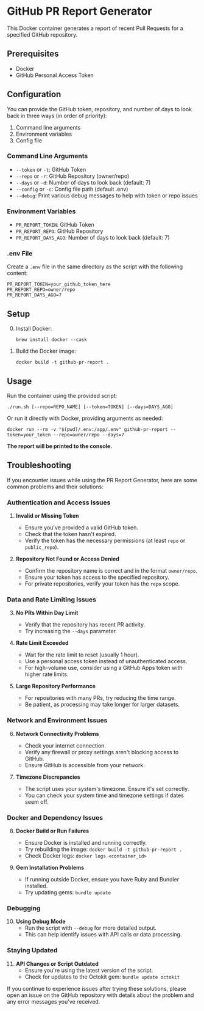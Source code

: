 # GitHub PR Report Generator

This Docker container generates a report of recent Pull Requests for a specified GitHub repository.

## Prerequisites

- Docker
- GitHub Personal Access Token

## Configuration

You can provide the GitHub token, repository, and number of days to look back in three ways (in order of priority):

1. Command line arguments
2. Environment variables
3. Config file

### Command Line Arguments

- `--token` or `-t`: GitHub Token
- `--repo` or `-r`: GitHub Repository (owner/repo)
- `--days` or `-d`: Number of days to look back (default: 7)
- `--config` or `-c`: Config file path (default .env)
- `--debug`: Print various debug messages to help with token or repo issues

### Environment Variables

- `PR_REPORT_TOKEN`: GitHub Token
- `PR_REPORT_REPO`: GitHub Repository
- `PR_REPORT_DAYS_AGO`: Number of days to look back (default: 7)

### .env File

Create a `.env` file in the same directory as the script with the following content:

```
PR_REPORT_TOKEN=your_github_token_here
PR_REPORT_REPO=owner/repo
PR_REPORT_DAYS_AGO=7
```

## Setup

0. Install Docker:
   ```
   brew install docker --cask
   ```

1. Build the Docker image:
   ```
   docker build -t github-pr-report .
   ```

## Usage

Run the container using the provided script:

```
./run.sh [--repo=REPO_NAME] [--token=TOKEN] [--days=DAYS_AGO]
```

Or run it directly with Docker, providing arguments as needed:

```
docker run --rm -v "$(pwd)/.env:/app/.env" github-pr-report --token=your_token --repo=owner/repo --days=7
```

**The report will be printed to the console.**

## Troubleshooting

If you encounter issues while using the PR Report Generator, here are some common problems and their solutions:

### Authentication and Access Issues

1. **Invalid or Missing Token**
   - Ensure you've provided a valid GitHub token.
   - Check that the token hasn't expired.
   - Verify the token has the necessary permissions (at least `repo` or `public_repo`).

2. **Repository Not Found or Access Denied**
   - Confirm the repository name is correct and in the format `owner/repo`.
   - Ensure your token has access to the specified repository.
   - For private repositories, verify your token has the `repo` scope.

### Data and Rate Limiting Issues

3. **No PRs Within Day Limit**
   - Verify that the repository has recent PR activity.
   - Try increasing the `--days` parameter.

4. **Rate Limit Exceeded**
   - Wait for the rate limit to reset (usually 1 hour).
   - Use a personal access token instead of unauthenticated access.
   - For high-volume use, consider using a GitHub Apps token with higher rate limits.

5. **Large Repository Performance**
   - For repositories with many PRs, try reducing the time range.
   - Be patient, as processing may take longer for larger datasets.

### Network and Environment Issues

6. **Network Connectivity Problems**
   - Check your internet connection.
   - Verify any firewall or proxy settings aren't blocking access to GitHub.
   - Ensure GitHub is accessible from your network.

7. **Timezone Discrepancies**
   - The script uses your system's timezone. Ensure it's set correctly.
   - You can check your system time and timezone settings if dates seem off.

### Docker and Dependency Issues

8. **Docker Build or Run Failures**
   - Ensure Docker is installed and running correctly.
   - Try rebuilding the image: `docker build -t github-pr-report .`
   - Check Docker logs: `docker logs <container_id>`

9. **Gem Installation Problems**
   - If running outside Docker, ensure you have Ruby and Bundler installed.
   - Try updating gems: `bundle update`

### Debugging

10. **Using Debug Mode**
    - Run the script with `--debug` for more detailed output.
    - This can help identify issues with API calls or data processing.

### Staying Updated

11. **API Changes or Script Outdated**
    - Ensure you're using the latest version of the script.
    - Check for updates to the Octokit gem: `bundle update octokit`

If you continue to experience issues after trying these solutions, please open an issue on the GitHub repository with details about the problem and any error messages you've received.